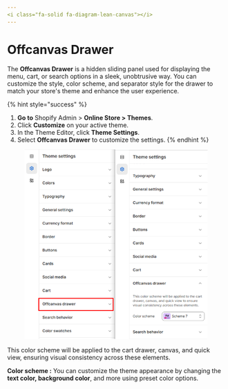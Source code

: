 ```yaml
---
<i class="fa-solid fa-diagram-lean-canvas"></i>
---
```


# Offcanvas Drawer

The **Offcanvas Drawer** is a hidden sliding panel used for displaying the menu, cart, or search options in a sleek, unobtrusive way. You can customize the style, color scheme, and separator style for the drawer to match your store's theme and enhance the user experience.

{% hint style="success" %}
1. **Go to** Shopify Admin > **Online Store > Themes**.
2. Click **Customize** on your active theme.
3. In the Theme Editor, click **Theme Settings**.
4. Select **Offcanvas Drawer** to customize the settings.
{% endhint %}

<figure><img src="../.gitbook/assets/drawer.png" alt=""><figcaption></figcaption></figure>

This color scheme will be applied to the cart drawer, canvas, and quick view, ensuring visual consistency across these elements.

**Color scheme :** You can customize the theme appearance by changing the **text color, background color**, and more using preset color options.
